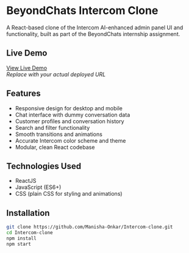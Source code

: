 # BeyondChats Intercom Clone

A React-based clone of the Intercom AI-enhanced admin panel UI and functionality, built as part of the BeyondChats internship assignment.

## Live Demo

[View Live Demo](https://6831e78533cca03b2000773f--darling-jalebi-5bfdcf.netlify.app/)  
*Replace with your actual deployed URL*

## Features

- Responsive design for desktop and mobile  
- Chat interface with dummy conversation data  
- Customer profiles and conversation history  
- Search and filter functionality  
- Smooth transitions and animations  
- Accurate Intercom color scheme and theme  
- Modular, clean React codebase  

## Technologies Used

- ReactJS  
- JavaScript (ES6+)  
- CSS (plain CSS for styling and animations)  

## Installation

```bash
git clone https://github.com/Manisha-Onkar/Intercom-clone.git
cd Intercom-clone
npm install
npm start
